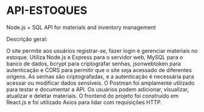 # API-ESTOQUES
 Node.js + SQL API for materials and inventory management
 
Descrição geral:

O site permite aos usuários registrar-se, fazer login e gerenciar materiais no estoque. Utiliza Node.js e Express para o servidor web, MySQL para o banco de dados, bcrypt para criptografar senhas, jsonwebtoken para autenticação e CORS para permitir que o site seja acessado de diferentes origens. As senhas são criptografadas, e a autenticação é necessária para acessar ou modificar dados sensíveis. O Postman foi amplamente utilizado para testar e documentar a API. Os usuários podem adicionar, visualizar, atualizar e deletar materiais. O frontend do projeto foi construído em React.js e foi utilizado Axios para lidar com requisições HTTP.
